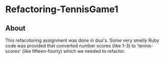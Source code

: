 # Refactoring-TennisGame1

## About
This refacotoring assignment was done in duo's. Some very smelly Ruby code was provided that converted number scores (like 1-3) to 'tennis-scores' (like fifteen-fourty) which we needed to refactor.
